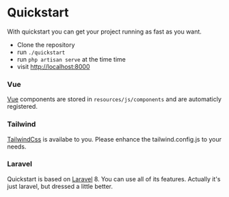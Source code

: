 # Quickstart

With quickstart you can get your project running as fast as you want. 
- Clone the repository
- run `./quickstart`
- run `php artisan serve` at the time time
- visit [http://localhost:8000](http://127.0.0.1:8000)

### Vue
[Vue](https://www.vuejs.org) components are stored in `resources/js/components` and are automaticly registered.

### Tailwind
[TailwindCss](https://www.tailwindcss.com) is availabe to you. Please enhance the tailwind.config.js to your needs.

### Laravel
Quickstart is based on [Laravel](https://www.laravel.com) 8. You can use all of its features. Actually it's just laravel, but dressed a little better.
